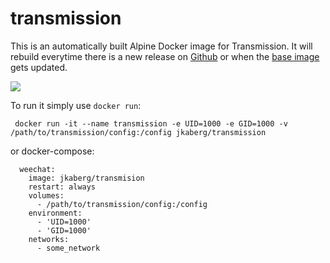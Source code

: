 transmission
===================

This is an automatically built Alpine Docker image for Transmission. It will rebuild everytime there is a new release on [Github](https://github.com/transmission/transmission/releases) or when the [base image](https://hub.docker.com/_/alpine/) gets updated.

[![](https://images.microbadger.com/badges/image/jkaberg/transmission.svg)](https://microbadger.com/images/jkaberg/transmission "Get your own image badge on microbadger.com")

To run it simply use ```docker run```:

``` docker run -it --name transmission -e UID=1000 -e GID=1000 -v /path/to/transmission/config:/config jkaberg/transmission```

or docker-compose:
```
  weechat:
    image: jkaberg/transmision
    restart: always
    volumes:
      - /path/to/transmission/config:/config
    environment:
      - 'UID=1000'
      - 'GID=1000'
    networks:
      - some_network
```
